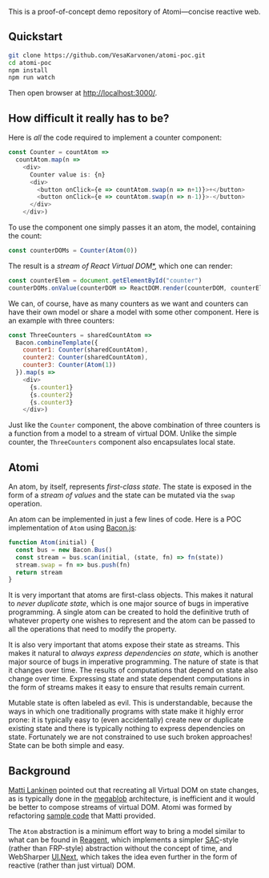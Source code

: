 This is a proof-of-concept demo repository of Atomi&mdash;concise reactive web.

## Quickstart 

```bash
git clone https://github.com/VesaKarvonen/atomi-poc.git
cd atomi-poc
npm install
npm run watch
```

Then open browser at [http://localhost:3000/](http://localhost:3000/).

## How difficult it really has to be?

Here is *all* the code required to implement a counter component:

```js
const Counter = countAtom =>
  countAtom.map(n =>
    <div>
      Counter value is: {n}
      <div>
        <button onClick={e => countAtom.swap(n => n+1)}>+</button>
        <button onClick={e => countAtom.swap(n => n-1)}>-</button>
      </div>
    </div>)
```

To use the component one simply passes it an atom, the model, containing the
count:

```js
const counterDOMs = Counter(Atom(0))
```

The result is a *stream of React Virtual
DOM*[*](https://facebook.github.io/react/docs/glossary.html), which one can
render:

```js
const counterElem = document.getElementById("counter")
counterDOMs.onValue(counterDOM => ReactDOM.render(counterDOM, counterElem))
```

We can, of course, have as many counters as we want and counters can have their
own model or share a model with some other component.  Here is an example with
three counters:

```js
const ThreeCounters = sharedCountAtom =>
  Bacon.combineTemplate({
    counter1: Counter(sharedCountAtom),
    counter2: Counter(sharedCountAtom),
    counter3: Counter(Atom(1))
  }).map(s =>
    <div>
      {s.counter1}
      {s.counter2}
      {s.counter3}
    </div>)
```

Just like the `Counter` component, the above combination of three counters is a
function from a model to a stream of virtual DOM.  Unlike the simple counter,
the `ThreeCounters` component also encapsulates local state.

## Atomi

An atom, by itself, represents *first-class state*.  The state is exposed in the
form of a *stream of values* and the state can be mutated via the `swap`
operation.

An atom can be implemented in just a few lines of code.  Here is a POC
implementation of `Atom` using [Bacon.js](https://github.com/baconjs/bacon.js/):

```js
function Atom(initial) {
  const bus = new Bacon.Bus()
  const stream = bus.scan(initial, (state, fn) => fn(state))
  stream.swap = fn => bus.push(fn)
  return stream
}
```

It is very important that atoms are first-class objects.  This makes it natural
to *never duplicate state*, which is one major source of bugs in imperative
programming.  A single atom can be created to hold the definitive truth of
whatever property one wishes to represent and the atom can be passed to all the
operations that need to modify the property.

It is also very important that atoms expose their state as streams.  This makes
it natural to *always express dependencies on state*, which is another major
source of bugs in imperative programming.  The nature of state is that it
changes over time.  The results of computations that depend on state also change
over time.  Expressing state and state dependent computations in the form of
streams makes it easy to ensure that results remain current.

Mutable state is often labeled as evil.  This is understandable, because the
ways in which one traditionally programs with state make it highly error prone:
it is typically easy to (even accidentally) create new or duplicate existing
state and there is typically nothing to express dependencies on state.
Fortunately we are not constrained to use such broken approaches!  State can be
both simple and easy.

## Background

[Matti Lankinen](https://github.com/milankinen) pointed out that recreating all
Virtual DOM on state changes, as is typically done in the
[megablob](https://github.com/milankinen/megablob) architecture, is inefficient
and it would be better to compose streams of virtual DOM.  Atomi was formed by
refactoring
[sample code](https://gist.github.com/milankinen/3f045eaf840afd12fefb) that
Matti provided.

The `Atom` abstraction is a minimum effort way to bring a model similar to what
can be found in [Reagent](https://reagent-project.github.io/), which implements
a simpler [SAC](http://www.umut-acar.org/self-adjusting-computation)-style
(rather than FRP-style) abstraction without the concept of time, and WebSharper
[UI.Next](http://intellifactory.github.io/websharper.ui.next.samples), which
takes the idea even further in the form of reactive (rather than just virtual)
DOM.

